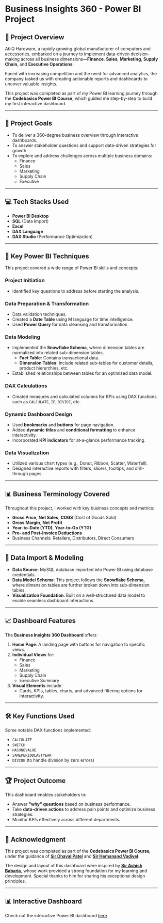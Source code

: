 # Business Insights 360 - Power BI Project

## 🔎 Project Overview
AtliQ Hardware, a rapidly growing global manufacturer of computers and accessories, embarked on a journey to implement data-driven decision-making across all business dimensions—**Finance**, **Sales**, **Marketing**, **Supply Chain**, and **Executive Operations**. 

Faced with increasing competition and the need for advanced analytics, the company tasked us with creating actionable reports and dashboards to uncover valuable insights.  

This project was completed as part of my Power BI learning journey through the **Codebasics Power BI Course**, which guided me step-by-step to build my first interactive dashboard.

---

## 🎯 Project Goals
- To deliver a 360-degree business overview through interactive dashboards.
- To answer stakeholder questions and support data-driven strategies for growth.
- To explore and address challenges across multiple business domains:
  - Finance
  - Sales
  - Marketing
  - Supply Chain
  - Executive  

---

## 💻 Tech Stacks Used
- **Power BI Desktop**
- **SQL** (Data Import)
- **Excel**
- **DAX Language**
- **DAX Studio** (Performance Optimization)

---

## 🔧 Key Power BI Techniques  
This project covered a wide range of Power BI skills and concepts:

### **Project Initiation**  
- Identified key questions to address before starting the analysis.  

### **Data Preparation & Transformation**  
- Data validation techniques.  
- Created a **Date Table** using M language for time intelligence.  
- Used **Power Query** for data cleansing and transformation.  

### **Data Modeling**  
- Implemented the **Snowflake Schema**, where dimension tables are normalized into related sub-dimension tables.  
  - **Fact Table**: Contains transactional data.  
  - **Dimension Tables**: Include related sub-tables for customer details, product hierarchies, etc.  
- Established relationships between tables for an optimized data model.

### **DAX Calculations**  
- Created measures and calculated columns for KPIs using DAX functions such as `CALCULATE`, `IF`, `DIVIDE`, etc.

### **Dynamic Dashboard Design**  
- Used **bookmarks** and **buttons** for page navigation.  
- Added **dynamic titles** and **conditional formatting** to enhance interactivity.  
- Incorporated **KPI indicators** for at-a-glance performance tracking.  

### **Data Visualization**  
- Utilized various chart types (e.g., Donut, Ribbon, Scatter, Waterfall).  
- Designed interactive reports with filters, slicers, tooltips, and drill-through pages.  

---

## 📊 Business Terminology Covered  
Throughout this project, I worked with key business concepts and metrics:  
- **Gross Price**, **Net Sales**, **COGS** (Cost of Goods Sold)  
- **Gross Margin**, **Net Profit**  
- **Year-to-Date (YTD)**, **Year-to-Go (YTG)**  
- **Pre- and Post-Invoice Deductions**  
- Business Channels: Retailers, Distributors, Direct Consumers  

---

## 📁 Data Import & Modeling  
- **Data Source**: MySQL database imported into Power BI using database credentials.  
- **Data Model Schema**: This project follows the **Snowflake Schema**, where dimension tables are further broken down into sub-dimension tables.
- **Visualization Foundation**: Built on a well-structured data model to enable seamless dashboard interactions.

---

## 📈 Dashboard Features  
The **Business Insights 360 Dashboard** offers:  
1. **Home Page**: A landing page with buttons for navigation to specific views.  
2. **Individual Views** for:  
   - Finance  
   - Sales  
   - Marketing  
   - Supply Chain  
   - Executive Summary  
3. **Visual Elements** include:  
   - Cards, KPIs, tables, charts, and advanced filtering options for interactivity.  

---

## 🛠️ Key Functions Used  
Some notable DAX functions implemented:  
- `CALCULATE`  
- `SWITCH`  
- `HASONEVALUE`  
- `SAMEPERIODLASTYEAR`  
- `DIVIDE` (to handle division by zero errors)  

---

## 🏆 Project Outcome  
This dashboard enables stakeholders to:  
- Answer **"why" questions** based on business performance.  
- Take **data-driven actions** to address pain points and optimize business strategies.  
- Monitor KPIs effectively across different departments.  

---

## 🙌 Acknowledgment  
This project was completed as part of the **Codebasics Power BI Course**,  under the guidance of [**Sir Dhaval Patel**](https://www.linkedin.com/in/dhavalsays/) and [**Sir Hemanand Vadivel**](https://www.linkedin.com/in/hemvad/).

The design and layout of this dashboard were inspired by [**Sir Ashish Babaria**](https://www.linkedin.com/in/ashishbabaria/), whose work provided a strong foundation for my learning and development. Special thanks to him for sharing his exceptional design principles.

---

## 📊 Interactive Dashboard  
Check out the interactive Power BI dashboard [here](https://app.powerbi.com/view?r=eyJrIjoiNDdkOWIyOWUtNTdmMi00YjY1LTllOTMtN2E3N2RkOGIyYzFjIiwidCI6ImM2ZTU0OWIzLTVmNDUtNDAzMi1hYWU5LWQ0MjQ0ZGM1YjJjNCJ9&pageName=ReportSection9275feb00c2e013d8906).
